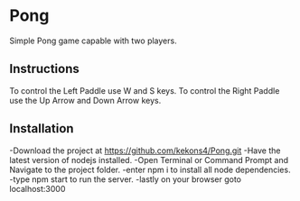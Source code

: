 # Pong

Simple Pong game capable with two players.

## Instructions

To control the Left Paddle use W and S keys.
To control the Right Paddle use the Up Arrow and Down Arrow keys.

## Installation

-Download the project at https://github.com/kekons4/Pong.git
-Have the latest version of nodejs installed.
-Open Terminal or Command Prompt and Navigate to the project folder.
-enter npm i to install all node dependencies.
-type npm start to run the server.
-lastly on your browser goto localhost:3000
